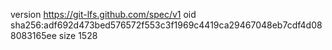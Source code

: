 version https://git-lfs.github.com/spec/v1
oid sha256:adf692d473bed576572f553c3f1969c4419ca29467048eb7cdf4d088083165ee
size 1528
